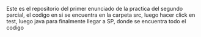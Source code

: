 Este es el repositorio del primer enunciado de la practica del segundo parcial, el codigo en si se encuentra en la carpeta src, luego hacer click en test, luego java para finalmente llegar a SP, donde se encuentra todo el codigo
